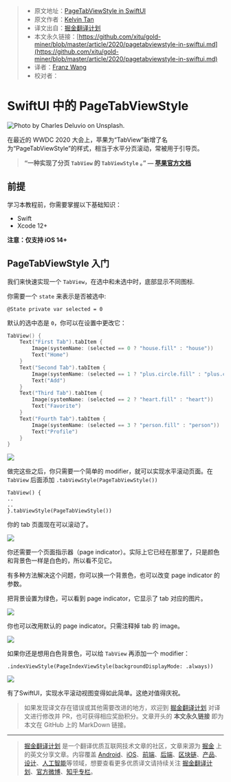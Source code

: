 > * 原文地址：[PageTabViewStyle in SwiftUI](https://medium.com/better-programming/pagetabviewstyle-in-swiftui-7a2aba16e439)
> * 原文作者：[Kelvin Tan](https://medium.com/@zhiyao92)
> * 译文出自：[掘金翻译计划](https://github.com/xitu/gold-miner)
> * 本文永久链接：[https://github.com/xitu/gold-miner/blob/master/article/2020/pagetabviewstyle-in-swiftui.md](https://github.com/xitu/gold-miner/blob/master/article/2020/pagetabviewstyle-in-swiftui.md)
> * 译者：[Franz Wang](https://github.com/FranzWang666)
> * 校对者：

# SwiftUI 中的 PageTabViewStyle

![Photo by [Charles Deluvio](https://unsplash.com/@charlesdeluvio?utm_source=medium&utm_medium=referral) on [Unsplash](https://unsplash.com?utm_source=medium&utm_medium=referral).](https://cdn-images-1.medium.com/max/8512/0*HuDzGczsUftDGQKL)

在最近的 WWDC 2020 大会上，苹果为“TabView”新增了名为“PageTabViewStyle”的样式，相当于水平分页滚动，常被用于引导页。

> **“一种实现了分页 `TabView` 的  `TabViewStyle`  。” — [苹果官方文档](https://developer.apple.com/documentation/swiftui/pagetabviewstyle)**

## 前提

学习本教程前，你需要掌握以下基础知识：

* Swift
* Xcode 12+

**注意：仅支持 iOS 14+**

## PageTabViewStyle 入门

我们来快速实现一个 `TabView`，在选中和未选中时，底部显示不同图标.

你需要一个 `state` 来表示是否被选中:

```
@State private var selected = 0
```

默认的选中态是 `0`，你可以在设置中更改它：

```Swift
TabView() {
    Text("First Tab").tabItem {
        Image(systemName: (selected == 0 ? "house.fill" : "house"))
        Text("Home")
    }
    Text("Second Tab").tabItem {
        Image(systemName: (selected == 1 ? "plus.circle.fill" : "plus.circle"))
        Text("Add")
    }
    Text("Third Tab").tabItem {
        Image(systemName: (selected == 2 ? "heart.fill" : "heart"))
        Text("Favorite")
    }
    Text("Fourth Tab").tabItem {
        Image(systemName: (selected == 3 ? "person.fill" : "person"))
        Text("Profile")
    }
}
```

![](https://cdn-images-1.medium.com/max/2484/1*sKnXiZdPNgiSLQwyjh7auQ.png)

做完这些之后，你只需要一个简单的 modifier，就可以实现水平滚动页面。在 `TabView` 后面添加 `.tabViewStyle(PageTabViewStyle())`

```
TabView() {
..
..
}.tabViewStyle(PageTabViewStyle())
```

你的 tab 页面现在可以滚动了。

![](https://cdn-images-1.medium.com/max/2000/1*UEG4z-2uTsEeSx8gMRo2KA.gif)

你还需要一个页面指示器（page indicator）。实际上它已经在那里了，只是颜色和背景色一样是白色的，所以看不见它。

有多种方法解决这个问题，你可以换一个背景色，也可以改变 page indicator 的参数。

把背景设置为绿色，可以看到 page indicator，它显示了 tab 对应的图片。

![](https://cdn-images-1.medium.com/max/2000/1*i406IS9gsRrYLpxZEWPotw.gif)

你也可以改用默认的 page indicator。只需注释掉 tab 的 image。

![](https://cdn-images-1.medium.com/max/2000/1*QJtPwUw7piYoTKs03Dg3NQ.gif)

如果你还是想用白色背景色，可以给 `TabView` 再添加一个 modifier：

```
.indexViewStyle(PageIndexViewStyle(backgroundDisplayMode: .always))
```

![](https://cdn-images-1.medium.com/max/2000/1*-06MmT2edIdUxd3pscmxtg.gif)

有了SwiftUI，实现水平滚动视图变得如此简单。这绝对值得庆祝。


> 如果发现译文存在错误或其他需要改进的地方，欢迎到 [掘金翻译计划](https://github.com/xitu/gold-miner) 对译文进行修改并 PR，也可获得相应奖励积分。文章开头的 **本文永久链接** 即为本文在 GitHub 上的 MarkDown 链接。

---

> [掘金翻译计划](https://github.com/xitu/gold-miner) 是一个翻译优质互联网技术文章的社区，文章来源为 [掘金](https://juejin.im) 上的英文分享文章。内容覆盖 [Android](https://github.com/xitu/gold-miner#android)、[iOS](https://github.com/xitu/gold-miner#ios)、[前端](https://github.com/xitu/gold-miner#前端)、[后端](https://github.com/xitu/gold-miner#后端)、[区块链](https://github.com/xitu/gold-miner#区块链)、[产品](https://github.com/xitu/gold-miner#产品)、[设计](https://github.com/xitu/gold-miner#设计)、[人工智能](https://github.com/xitu/gold-miner#人工智能)等领域，想要查看更多优质译文请持续关注 [掘金翻译计划](https://github.com/xitu/gold-miner)、[官方微博](http://weibo.com/juejinfanyi)、[知乎专栏](https://zhuanlan.zhihu.com/juejinfanyi)。
